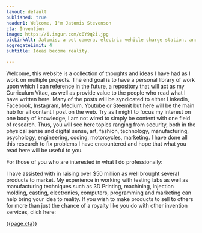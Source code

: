 ```yaml
---
layout: default
published: true
header1: Welcome, I'm Jatomis Stevenson
cta: Invention
image: https://i.imgur.com/c0Y9q2i.jpg
picLinkAlt: Jatomis, a pet camera, electric vehicle charge station, and designer bag,.
aggregateLimit: 4
subtitle: Ideas become reality.

---
```

Welcome, this website is a collection of thoughts and ideas I have had as I work on multiple projects. The end goal is to have a personal library of work upon which I can reference in the future, a repository that will act as my Curriculum Vitae, as well as provide value to the people who read what I have written here. Many of the posts will be syndicated to either Linkedin, Facebook, Instagram, Medium, Youtube or Steemit but here will be the main hub for all content I post on the web. Try as I might to focus my interest on one body of knowledge, I am not wired to simply be content with one field of research. Thus, you will see here topics ranging from security, both in the physical sense and digital sense, art, fashion, technology, manufacturing, psychology, engineering, coding, motorcycles, marketing. I have done all this research to fix problems I have encountered and hope that what you read here will be useful to you.

For those of you who are interested in what I do professionally:

I have assisted with in raising over $50 million as well brought several products to market. My experience in working with testing labs as well as manufacturing techniques such as 3D Printing, machining, injection molding, casting, electronics, computers, programming and marketing can help bring your idea to reality. If you wish to make products to sell to others for more than just the chance of a royalty like you do with other invention services, click here: 
<br>
<div>
<a href="https://stevensondesignconsulting.com/products" class="button big">{{page.cta}}</a>
</div>
